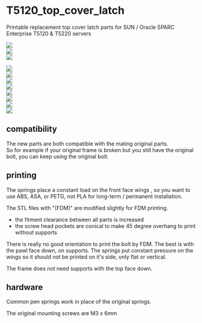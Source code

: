 # T5120_top_cover_latch

Printable replacement top cover latch parts for SUN / Oracle SPARC Enterprise T5120 & T5220 servers

![](pics/T5120_top_cover_latch.png)  
![](pics/T5120_top_cover_latch_relaxed.png)  
![](pics/T5120_top_cover_latch_compressed.png)

![](pics/T5120_original_installed.jpg)  
![](pics/T5120_mounting_site.jpg)  
![](pics/T5120_all_parts.jpg)  
![](pics/T5120_printed_installed.jpg)  
![](pics/T5120_new-in-old.jpg)  
![](pics/T5120_old-in-new.jpg)  
![](pics/T5120_printed_latched.jpg)  
![](pics/T5120_both_latched.jpg)  

## compatibility

The new parts are both compatible with the mating original parts.  
So for example if your original frame is broken but you still have the original bolt, you can keep using the original bolt.

## printing

The springs place a constant load on the front face wings , so you want to use ABS, ASA, or PETG, not PLA for long-term / permanent installation.  

The STL files with "(FDM)" are modified slightly for FDM printing.  
* the fitment clearance between all parts is increased  
* the screw head pockets are conical to make 45 degree overhang to print without supports

There is really no good orientation to print the bolt by FDM. The best is with the pawl face down, on supports.
The springs put constant pressure on the wings so it should not be printed on it's side, only flat or vertical.

The frame does not need supports with the top face down.

## hardware

Common pen springs work in place of the original springs.

The original mounting screws are M3 x 6mm
